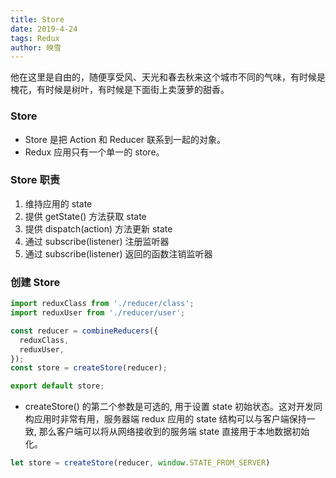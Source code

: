 ```yaml
---
title: Store
date: 2019-4-24
tags: Redux
author: 映雪
---
```


他在这里是自由的，随便享受风、天光和春去秋来这个城市不同的气味，有时候是槐花，有时候是树叶，有时候是下面街上卖菠萝的甜香。

<!--more-->


### Store

- Store 是把 Action 和 Reducer 联系到一起的对象。
- Redux 应用只有一个单一的 store。


### Store 职责

1. 维持应用的 state
2. 提供 getState() 方法获取 state
3. 提供 dispatch(action) 方法更新 state
4. 通过 subscribe(listener) 注册监听器
5. 通过 subscribe(listener) 返回的函数注销监听器

### 创建 Store

```js
import reduxClass from './reducer/class';
import reduxUser from './reducer/user';

const reducer = combineReducers({
  reduxClass,
  reduxUser,
});
const store = createStore(reducer);

export default store;
```

- createStore() 的第二个参数是可选的, 用于设置 state 初始状态。这对开发同构应用时非常有用，服务器端 redux 应用的 state 结构可以与客户端保持一致, 那么客户端可以将从网络接收到的服务端 state 直接用于本地数据初始化。

```js
let store = createStore(reducer, window.STATE_FROM_SERVER)
```